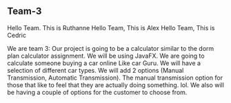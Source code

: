 ## Team-3
Hello Team. This is Ruthanne
Hello Team, This is Alex
Hello Team, This is Cedric 

We are team 3: 
Our project is going to be a calculator similar to the dorm plan calculator assignment. 
We will be using JavaFX.
We are going to calculate someone buying a car online Like car Guru.
We will have a selection of different car types.
We will add 2 options (Manual Transmission, Automatic Transmission). The manual transmission option for those that like to feel that they are actually doing something. lol.
We also will be having a couple of options for the customer to choose from.
